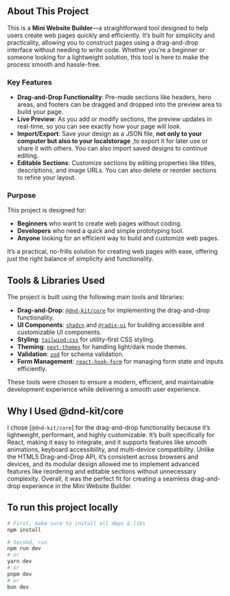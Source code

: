 ## About This Project

This is a **Mini Website Builder**—a straightforward tool designed to help users create web pages quickly and efficiently. It’s built for simplicity and practicality, allowing you to construct pages using a drag-and-drop interface without needing to write code. Whether you’re a beginner or someone looking for a lightweight solution, this tool is here to make the process smooth and hassle-free.

### Key Features

- **Drag-and-Drop Functionality**: Pre-made sections like headers, hero areas, and footers can be dragged and dropped into the preview area to build your page.  
- **Live Preview**: As you add or modify sections, the preview updates in real-time, so you can see exactly how your page will look.  
- **Import/Export**: Save your design as a JSON file, **not only to your computer but also to your localstorage** ,to export it for later use or share it with others. You can also import saved designs to continue editing.  
- **Editable Sections**: Customize sections by editing properties like titles, descriptions, and image URLs. You can also delete or reorder sections to refine your layout.  

### Purpose

This project is designed for:  
- **Beginners** who want to create web pages without coding.  
- **Developers** who need a quick and simple prototyping tool.  
- **Anyone** looking for an efficient way to build and customize web pages.  

It’s a practical, no-frills solution for creating web pages with ease, offering just the right balance of simplicity and functionality.

## Tools & Libraries Used

The project is built using the following main tools and libraries:

- **Drag-and-Drop**: [`@dnd-kit/core`](https://dndkit.com/) for implementing the drag-and-drop functionality.  
- **UI Components**: [`shadcn`](https://ui.shadcn.com/) and [`@radix-ui`](https://www.radix-ui.com/) for building accessible and customizable UI components.  
- **Styling**: [`tailwind-css`](https://tailwindcss.com/) for utility-first CSS styling.  
- **Theming**: [`next-themes`](https://github.com/pacocoursey/next-themes) for handling light/dark mode themes.  
- **Validation**: [`zod`](https://zod.dev/) for schema validation.  
- **Form Management**: [`react-hook-form`](https://react-hook-form.com/) for managing form state and inputs efficiently.  

These tools were chosen to ensure a modern, efficient, and maintainable development experience while delivering a smooth user experience.

## Why I Used @dnd-kit/core

I chose [`@dnd-kit/core`] for the drag-and-drop functionality because it’s lightweight, performant, and highly customizable. It’s built specifically for React, making it easy to integrate, and it supports features like smooth animations, keyboard accessibility, and multi-device compatibility. Unlike the HTML5 Drag-and-Drop API, it’s consistent across browsers and devices, and its modular design allowed me to implement advanced features like reordering and editable sections without unnecessary complexity. Overall, it was the perfect fit for creating a seamless drag-and-drop experience in the Mini Website Builder.

## To run this project locally

```bash
# First, make sure to install all deps & libs
npm install

# Second, run
npm run dev
# or
yarn dev
# or
pnpm dev
# or
bun dev
```
